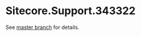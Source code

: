# Sitecore.Support.343322

See [master branch](https://github.com/sitecoresupport/Sitecore.Support.343322) for details.